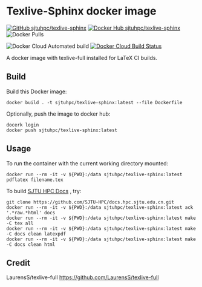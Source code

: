 # Texlive-Sphinx docker image

[![GitHub sjtuhpc/texlive-sphinx](https://img.shields.io/badge/GitHub-sjtuhpc%2Ftexlive--sphinx-informational)](https://github.com/sjtuhpc/texlive-sphinx)
[![Docker Hub sjtuhpc/texlive-sphinx](https://img.shields.io/badge/Docker_Hub-sjtuhpc%2Ftexlive---informational.svg)](https://hub.docker.com/r/sjtuhpc/texlive-sphinx)
![Docker Pulls](https://img.shields.io/docker/pulls/sjtuhpc/texlive-sphinx)

![Docker Cloud Automated build](https://img.shields.io/docker/cloud/automated/sjtuhpc/texlive-sphinx)
[![Docker Cloud Build Status](https://img.shields.io/docker/cloud/build/sjtuhpc/texlive-sphinx)](https://hub.docker.com/r/sjtuhpc/texlive-sphinx/builds)

A docker image with texlive-full installed for LaTeX CI builds.

## Build

Build this Docker image:

    docker build . -t sjtuhpc/texlive-sphinx:latest --file Dockerfile

Optionally, push the image to docker hub:

    docerk login
    docker push sjtuhpc/texlive-sphinx:latest

## Usage

To run the container with the current working directory mounted:

    docker run --rm -it -v ${PWD}:/data sjtuhpc/texlive-sphinx:latest pdflatex filename.tex

To build [SJTU HPC Docs](https://github.com/SJTU-HPC/docs.hpc.sjtu.edu.cn) , try:

    git clone https://github.com/SJTU-HPC/docs.hpc.sjtu.edu.cn.git
    docker run --rm -it -v ${PWD}:/data sjtuhpc/texlive-sphinx:latest ack '.*raw.*html' docs
    docker run --rm -it -v ${PWD}:/data sjtuhpc/texlive-sphinx:latest make -C tex all
    docker run --rm -it -v ${PWD}:/data sjtuhpc/texlive-sphinx:latest make -C docs clean latexpdf
    docker run --rm -it -v ${PWD}:/data sjtuhpc/texlive-sphinx:latest make -C docs clean html

## Credit

LaurensS/texlive-full https://github.com/LaurensS/texlive-full
